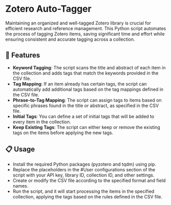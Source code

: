 # Zotero Auto-Tagger

Maintaining an organized and well-tagged Zotero library is crucial for efficient research and reference management. This Python script automates the process of tagging Zotero items, saving significant time and effort while ensuring consistent and accurate tagging across a collection.

## 🚀 Features
- **Keyword Tagging**: The script scans the title and abstract of each item in the collection and adds tags that match the keywords provided in the CSV file.
- **Tag Mapping**: If an item already has certain tags, the script can automatically add additional tags based on the tag mappings defined in the CSV file.
- **Phrase-to-Tag Mapping**: The script can assign tags to items based on specific phrases found in the title or abstract, as specified in the CSV file.
- **Initial Tags**: You can define a set of initial tags that will be added to every item in the collection.
- **Keep Existing Tags**: The script can either keep or remove the existing tags on the items before applying the new tags.

## 📋 Usage
- Install the required Python packages (pyzotero and tqdm) using pip.
- Replace the placeholders in the #User configurations section of the script with your API key, library ID, collection ID, and other settings.
- Create or modify the CSV file according to the specified format and field names.
- Run the script, and it will start processing the items in the specified collection, applying the tags based on the rules defined in the CSV file.
